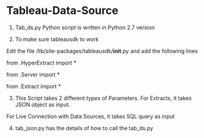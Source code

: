 # Tableau-Data-Source

1. Tab_ds.py Python script is written in Python 2.7 version

2. To make sure tableausdk to work

Edit the file /lib/site-packages/tableausdk/__init__.py and add the following lines

from .HyperExtract import *

from .Server import *

from .Extract import *

3. This Script takes 2 different types of Parameters. 
For Extracts, it takes JSON object as input.

For Live Connection with Data Sources, it takes SQL query as input

4. tab_json.py has the details of how to call the tab_ds.py
